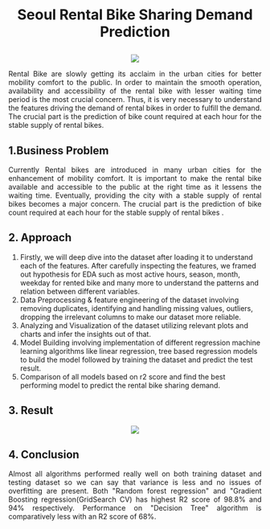 # <p align ="center"> Seoul Rental Bike Sharing Demand Prediction </p>

<p align ="center"> <img src="https://user-images.githubusercontent.com/101988419/175788349-52ad2013-ca3e-492d-9fdd-d20bbaef6593.png"     </p>



<p align ='justify'> Rental Bike are slowly getting its acclaim in the urban cities for better mobility comfort to the public. In order to maintain the smooth operation, availability and accessibility of the rental bike with lesser waiting time period is the most crucial concern. Thus, it is very necessary to understand the features driving the demand of rental bikes in order to fulfill the demand. The crucial part is the prediction of bike count required at each hour for the stable supply of rental bikes.</p>

## 1.Business Problem 
<p align ='justify'>Currently Rental bikes are introduced in many urban cities for the enhancement of mobility comfort. It is important to make the rental bike available and accessible to the public at the right time as it lessens the waiting time. Eventually, providing the city with a stable supply of rental bikes becomes a major concern. The crucial part is the prediction of bike count required at each hour for the stable supply of rental bikes .

## 2. Approach

1.	Firstly, we will deep dive into the dataset after loading it to understand each of  the features. After carefully inspecting the features, we framed out hypothesis  for EDA such as most active hours, season, month, weekday for rented bike and many more to understand the patterns and relation between different variables.<br>
2.	Data Preprocessing & feature engineering of the dataset involving removing duplicates, identifying and handling missing values, outliers, dropping the irrelevant columns to make our dataset more reliable.
3.	Analyzing and Visualization of the dataset utilizing relevant plots and charts and infer the insights out of that.
4.	Model Building involving implementation of different regression machine learning algorithms like linear regression, tree based regression models to build the model followed by training the dataset and predict the test result.
5.	Comparison of all models based on r2 score and find the best performing model to predict the rental bike sharing demand.
  
 ## 3. Result
  
<p align ="center"> <img src = "https://user-images.githubusercontent.com/101988419/175788158-0b021620-2e4f-457d-9bbf-b6b20f78d445.png" </p>
  
  
## 4. Conclusion
 <p align ='justify'>Almost all algorithms performed really well on both training dataset and testing dataset so we can say that variance is less and no issues of overfitting are present. Both "Random forest regression" and "Gradient Boosting regression(GridSearch CV) has highest R2 score of 98.8% and 94% respectively. Performance on "Decision Tree" algorithm is comparatively less with an R2 score of 68%. </p>


